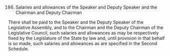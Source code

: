 186. Salaries and allowances of the Speaker and Deputy Speaker and the Chairman and Deputy Chairman

There shall be paid to the Speaker and the Deputy Speaker of the Legislative Assembly, and to the Chairman and the Deputy Chairman of the Legislative Council, such salaries and allowances as may be respectively fixed by the Legislature of the State by law and, until provision in that behalf is so made, such salaries and allowances as are specified in the Second Schedule.


